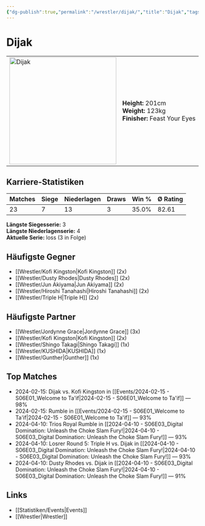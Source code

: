 ```yaml
---
{"dg-publish":true,"permalink":"/wrestler/dijak/","title":"Dijak","tags":["wrestler"],"noteIcon":""}
---
```



# Dijak

<table>
        <tr>
        <td><img src="https://github.com/CptSpaulding1980/choke-slam-wrestling/releases/download/images/Dijak.png" width="280" alt="Dijak"></td>
        <td>
        <b>Height:</b> 201cm<br>
        <b>Weight:</b> 123kg<br>
        <b>Finisher:</b> Feast Your Eyes<br>
        </td>
        </tr>
        </table>
        
## Karriere-Statistiken

| Matches | Siege | Niederlagen | Draws | Win % | Ø Rating |
|---------|-------|-------------|-------|-------|-----------|
| 23 | 7 | 13 | 3 | 35.0% | 82.61 |

**Längste Siegesserie:** 3<br>**Längste Niederlagenserie:** 4<br>**Aktuelle Serie:** loss (3 in Folge)


## Häufigste Gegner
- [[Wrestler/Kofi Kingston\|Kofi Kingston]] (2x)
- [[Wrestler/Dusty Rhodes\|Dusty Rhodes]] (2x)
- [[Wrestler/Jun Akiyama\|Jun Akiyama]] (2x)
- [[Wrestler/Hiroshi Tanahashi\|Hiroshi Tanahashi]] (2x)
- [[Wrestler/Triple H\|Triple H]] (2x)

## Häufigste Partner
- [[Wrestler/Jordynne Grace\|Jordynne Grace]] (3x)
- [[Wrestler/Kofi Kingston\|Kofi Kingston]] (2x)
- [[Wrestler/Shingo Takagi\|Shingo Takagi]] (1x)
- [[Wrestler/KUSHIDA\|KUSHIDA]] (1x)
- [[Wrestler/Gunther\|Gunther]] (1x)

## Top Matches
- 2024-02-15: Dijak vs. Kofi Kingston in [[Events/2024-02-15 - S06E01_Welcome to Ta'if\|2024-02-15 - S06E01_Welcome to Ta'if]] — 98%
- 2024-02-15: Rumble in [[Events/2024-02-15 - S06E01_Welcome to Ta'if\|2024-02-15 - S06E01_Welcome to Ta'if]] — 93%
- 2024-04-10: Trios Royal Rumble in [[2024-04-10 - S06E03_Digital Domination: Unleash the Choke Slam Fury!\|2024-04-10 - S06E03_Digital Domination: Unleash the Choke Slam Fury!]] — 93%
- 2024-04-10: Losrer Round 5: Triple H vs. Dijak in [[2024-04-10 - S06E03_Digital Domination: Unleash the Choke Slam Fury!\|2024-04-10 - S06E03_Digital Domination: Unleash the Choke Slam Fury!]] — 93%
- 2024-04-10: Dusty Rhodes vs. Dijak in [[2024-04-10 - S06E03_Digital Domination: Unleash the Choke Slam Fury!\|2024-04-10 - S06E03_Digital Domination: Unleash the Choke Slam Fury!]] — 91%

## Links
- [[Statistiken/Events\|Events]]
- [[Wrestler\|Wrestler]]
